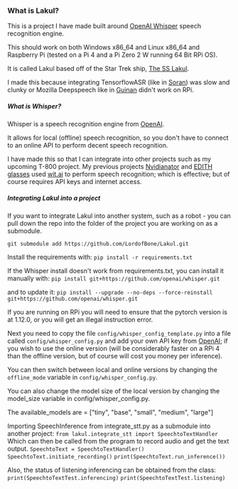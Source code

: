### What is Lakul?
This is a project I have made built around [OpenAI Whisper](https://openai.com/blog/whisper/) 
speech recognition engine.

This should work on both Windows x86_64 and Linux x86_64 and Raspberry Pi (tested on a Pi 4 and a Pi Zero 2 W running 64 Bit RPi OS).

It is called Lakul based off of the Star Trek ship, [The SS Lakul](https://memory-alpha.fandom.com/wiki/SS_Lakul).

I made this because integrating TensorflowASR (like in [Soran](https://github.com/LordofBone/soran)) was slow and clunky
or Mozilla Deepspeech like in [Guinan](https://github.com/LordofBone/guinan) didn't work on RPi.

##### What is Whisper?
Whisper is a speech recognition engine from [OpenAI](https://github.com/openai/whisper).

It allows for local (offline) speech recognition, so you don't have to connect to an online API to perform decent 
speech recognition.

I have made this so that I can integrate into other projects such as my upcoming T-800 project. My previous projects 
[Nvidianator](https://www.hackster.io/314reactor/the-nvidianator-341f7a) and 
[EDITH glasses](https://www.hackster.io/314reactor/e-d-i-t-h-glasses-5604fa) used 
[wit.ai](https://wit.ai/) to perform speech recognition; which is effective; but of course requires API keys and
internet access.

##### Integrating Lakul into a project
If you want to integrate Lakul into another system, such as a robot - you can pull down the repo into the folder of
the project you are working on as a submodule.

`git submodule add https://github.com/LordofBone/Lakul.git`

Install the requirements with:
`pip install -r requirements.txt`

If the Whisper install doesn't work from requirements.txt, you can install it manually with:
`pip install git+https://github.com/openai/whisper.git`

and to update it:
`pip install --upgrade --no-deps --force-reinstall git+https://github.com/openai/whisper.git`

If you are running on RPi you will need to ensure that the pytorch version is at 1.12.0, or you will get an illegal instruction error.

Next you need to copy the file `config/whisper_config_template.py` into a file called `config/whisper_config.py` and 
add your own API key from [OpenAI](https://platform.openai.com/); if you wish to use the online version (will be considerably
faster on a RPi 4 than the offline version, but of course will cost you money per inference).

You can then switch between local and online versions by changing the `offline_mode` variable in `config/whisper_config.py`.

You can also change the model size of the local version by changing the model_size variable in config/whisper_config.py.

The available_models are = ["tiny", "base", "small", "medium", "large"]

Importing SpeechInference from integrate_stt.py as a submodule into another project:
`from lakul.integrate_stt import SpeechtoTextHandler`
Which can then be called from the program to record audio and get the text output.
`SpeechtoText = SpeechtoTextHandler()`
`SpeechtoText.initiate_recording()`
`print(SpeechtoText.run_inference())`

Also, the status of listening inferencing can be obtained from the class:
`print(SpeechtoTextTest.inferencing)`
`print(SpeechtoTextTest.listening)`